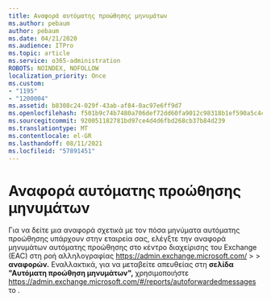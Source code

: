 ```yaml
---
title: Αναφορά αυτόματης προώθησης μηνυμάτων
ms.author: pebaum
author: pebaum
ms.date: 04/21/2020
ms.audience: ITPro
ms.topic: article
ms.service: o365-administration
ROBOTS: NOINDEX, NOFOLLOW
localization_priority: Once
ms.custom:
- "1195"
- "1200004"
ms.assetid: b8308c24-029f-43ab-af84-0ac97e6ff9d7
ms.openlocfilehash: f501b9c74b7480a706def72dd60fa9012c98318b1ef590a5c4c9c17d707d5240
ms.sourcegitcommit: 920051182781bd97ce4d4d6fbd268cb37b84d239
ms.translationtype: MT
ms.contentlocale: el-GR
ms.lasthandoff: 08/11/2021
ms.locfileid: "57891451"
---
```

# <a name="auto-forwarded-messages-report"></a>Αναφορά αυτόματης προώθησης μηνυμάτων

Για να δείτε μια αναφορά σχετικά με τον πόσα μηνύματα [](https://docs.microsoft.com/exchange/monitoring/mail-flow-reports/mfr-auto-forwarded-messages-report) αυτόματης προώθησης υπάρχουν στην εταιρεία σας, ελέγξτε την αναφορά μηνυμάτων αυτόματης προώθησης στο κέντρο διαχείρισης του Exchange (EAC) στη ροή αλληλογραφίας <https://admin.exchange.microsoft.com/> \>  \> **αναφορών.** Εναλλακτικά, για να μεταβείτε απευθείας στη **σελίδα "Αυτόματη προώθηση μηνυμάτων",** χρησιμοποιήστε <https://admin.exchange.microsoft.com/#/reports/autoforwardedmessages> το .
  